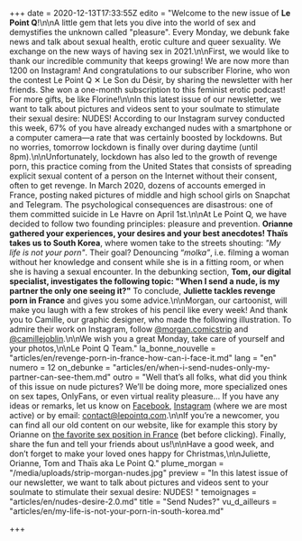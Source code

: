 +++
date = 2020-12-13T17:33:55Z
edito = "Welcome to the new issue of **Le Point Q**!\n\nA little gem that lets you dive into the world of sex and demystifies the unknown called \"pleasure\". Every Monday, we debunk fake news and talk about sexual health, erotic culture and queer sexuality. We exchange on the new ways of having sex in 2021.\n\nFirst, we would like to thank our incredible community that keeps growing! We are now more than 1200 on Instagram! And congratulations to our subscriber Florine, who won the contest Le Point Q ✕ Le Son du Désir, by sharing the newsletter with her friends. She won a one-month subscription to this feminist erotic podcast! For more gifts, be like Florine!\n\nIn this latest issue of our newsletter, we want to talk about pictures and videos sent to your soulmate to stimulate their sexual desire: NUDES! According to our Instagram survey conducted this week, 67% of you have already exchanged nudes with a smartphone or a computer camera—a rate that was certainly boosted by lockdowns. But no worries, tomorrow lockdown is finally over during daytime (until 8pm).\n\nUnfortunately, lockdown has also led to the growth of revenge porn, this practice coming from the United States that consists of spreading explicit sexual content of a person on the Internet without their consent, often to get revenge. In March 2020, dozens of accounts emerged in France, posting naked pictures of middle and high school girls on Snapchat and Telegram. The psychological consequences are disastrous: one of them committed suicide in Le Havre on April 1st.\n\nAt Le Point Q, we have decided to follow two founding principles: pleasure and prevention. **Orianne gathered your experiences, your desires and your best anecdotes! Thaïs takes us to South Korea**, where women take to the streets shouting: _\"My life is not your porn\"_. Their goal? Denouncing “_molka”_, i.e. filming a woman without her knowledge and consent while she is in a fitting room, or when she is having a sexual encounter. In the debunking section, **Tom, our digital specialist, investigates the following topic: \"When I send a nude, is my partner the only one seeing it?\"** To conclude, **Juliette tackles revenge porn in France** and gives you some advice.\n\nMorgan, our cartoonist, will make you laugh with a few strokes of his pencil like every week! And thank you to Camille, our graphic designer, who made the following illustration. To admire their work on Instagram, follow [@morgan.comicstrip](https://instagram.com/morgan.comicstrip) and [@camillejoblin](https://instagram.com/camillejoblin).\n\nWe wish you a great Monday, take care of yourself and your photos,\n\nLe Point Q Team."
la_bonne_nouvelle = "articles/en/revenge-porn-in-france-how-can-i-face-it.md"
lang = "en"
numero = 12
on_debunke = "articles/en/when-i-send-nudes-only-my-partner-can-see-them.md"
outro = "Well that’s all folks, what did you think of this issue on nude pictures? We’ll be doing more, more specialized ones on sex tapes, OnlyFans, or even virtual reality pleasure... If you have any ideas or remarks, let us know on [Facebook](https://www.facebook.com/lepointq.news), [Instagram](https://www.instagram.com/lepoint.q/) (where we are most active) or by email: [contact@lepointq.com](mailto:contact@lepointq.com).\n\nIf you’re a newcomer, you can find all our old content on our website, like for example this story by Orianne on [the favorite sex position in France](https://lepointq.com/articles/20-10/la-levrette-la-position-preferee-des-francais.e.s/) (bet before clicking). Finally, share the fun and tell your friends about us!\n\nHave a good week, and don’t forget to make your loved ones happy for Christmas,\n\nJuliette, Orianne, Tom and Thaïs aka Le Point Q."
plume_morgan = "/media/uploads/strip-morgan-nudes.jpg"
preview = "In this latest issue of our newsletter, we want to talk about pictures and videos sent to your soulmate to stimulate their sexual desire: NUDES! "
temoignages = "articles/en/nudes-desire-2.0.md"
title = "Send Nudes?"
vu_d_ailleurs = "articles/en/my-life-is-not-your-porn-in-south-korea.md"

+++
